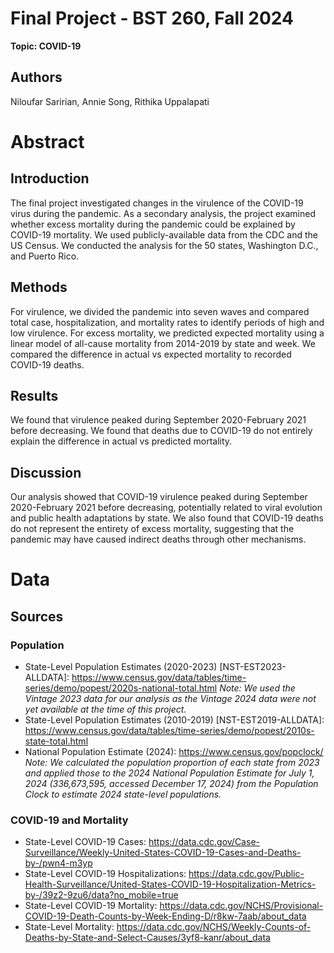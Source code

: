 # Final Project - BST 260, Fall 2024
**Topic: COVID-19**

## Authors
Niloufar Saririan, Annie Song, Rithika Uppalapati

# Abstract
## Introduction
The final project investigated changes in the virulence of the COVID-19 virus during the pandemic. As a secondary analysis, the project examined whether excess mortality during the pandemic could be explained by COVID-19 mortality. We used publicly-available data from the CDC and the US Census. We conducted the analysis for the 50 states, Washington D.C., and Puerto Rico. 
## Methods
For virulence, we divided the pandemic into seven waves and compared total case, hospitalization, and mortality rates to identify periods of high and low virulence. For excess mortality, we predicted expected mortality using a linear model of all-cause mortality from 2014-2019 by state and week. We compared the difference in actual vs expected mortality to recorded COVID-19 deaths. 
## Results
We found that virulence peaked during September 2020-February 2021 before decreasing. We found that deaths due to COVID-19 do not entirely explain the difference in actual vs predicted mortality.
## Discussion
Our analysis showed that COVID-19 virulence peaked during September 2020-February 2021 before decreasing, potentially related to viral evolution and public health adaptations by state. We also found that COVID-19 deaths do not represent the entirety of excess mortality, suggesting that the pandemic may have caused indirect deaths through other mechanisms. 

# Data 
## Sources
### Population
* State-Level Population Estimates (2020-2023) [NST-EST2023-ALLDATA]: https://www.census.gov/data/tables/time-series/demo/popest/2020s-national-total.html
_Note: We used the Vintage 2023 data for our analysis as the Vintage 2024 data were not yet available at the time of this project._
* State-Level Population Estimates (2010-2019) [NST-EST2019-ALLDATA]: https://www.census.gov/data/tables/time-series/demo/popest/2010s-state-total.html
* National Population Estimate (2024): https://www.census.gov/popclock/
_Note: We calculated the population proportion of each state from 2023 and applied those to the 2024 National Population Estimate for July 1, 2024 (336,673,595, accessed December 17, 2024) from the Population Clock to estimate 2024 state-level populations._

### COVID-19 and Mortality
* State-Level COVID-19 Cases: https://data.cdc.gov/Case-Surveillance/Weekly-United-States-COVID-19-Cases-and-Deaths-by-/pwn4-m3yp
* State-Level COVID-19 Hospitalizations: https://data.cdc.gov/Public-Health-Surveillance/United-States-COVID-19-Hospitalization-Metrics-by-/39z2-9zu6/data?no_mobile=true
* State-Level COVID-19 Mortality: https://data.cdc.gov/NCHS/Provisional-COVID-19-Death-Counts-by-Week-Ending-D/r8kw-7aab/about_data
* State-Level Mortality: https://data.cdc.gov/NCHS/Weekly-Counts-of-Deaths-by-State-and-Select-Causes/3yf8-kanr/about_data
